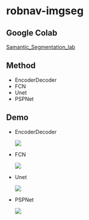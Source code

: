 # robnav-imgseg

## Google Colab

[Samantic_Segmentation_lab](https://colab.research.google.com/drive/1b1n7UsGPIwl6BJczD1jb8mURY2KKT8Rw?authuser=1#scrollTo=Q80RO6M5JmE5)

## Method

* EncoderDecoder
* FCN
* Unet
* PSPNet

## Demo

* EncoderDecoder

  ![](https://i.imgur.com/iwmpT9v.jpg)

* FCN

  ![](https://i.imgur.com/bxqYxPX.jpg)

* Unet
  
  ![](https://i.imgur.com/vT9YSRf.jpg)

* PSPNet

  ![](https://i.imgur.com/0xoxi8F.jpg)

